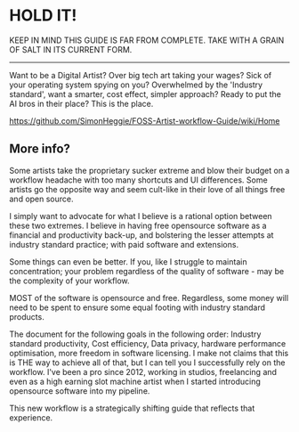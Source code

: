 # HOLD IT!

KEEP IN MIND THIS GUIDE IS FAR FROM COMPLETE. TAKE WITH A GRAIN OF SALT IN ITS CURRENT FORM.

--- 

Want to be a Digital Artist? Over big tech art taking your wages? Sick of your operating system spying on you? Overwhelmed by the 'Industry standard', want a smarter, cost effect, simpler approach? Ready to put the AI bros in their place? This is the place.

https://github.com/SimonHeggie/FOSS-Artist-workflow-Guide/wiki/Home

## More info?

Some artists take the proprietary sucker extreme and blow their budget on a workflow headache with too many shortcuts and UI differences. Some artists go the opposite way and seem cult-like in their love of all things free and open source.

I simply want to advocate for what I believe is a rational option between these two extremes. I believe in having free opensource software as a financial and productivity back-up, and bolstering the lesser attempts at industry standard practice; with paid software and extensions.

Some things can even be better. If you, like I struggle to maintain concentration; your problem regardless of the quality of software - may be the complexity of your workflow.

MOST of the software is opensource and free. Regardless, some money will need to be spent to ensure some equal footing with industry standard products. 

The document for the following goals in the following order: Industry standard productivity, Cost efficiency, Data privacy, hardware performance optimisation, more freedom in software licensing. I make not claims that this is THE way to achieve all of that, but I can tell you I successfully rely on the workflow. I've been a pro since 2012, working in studios, freelancing and even as a high earning slot machine artist when I started introducing opensource software into my pipeline. 

This new workflow is a strategically shifting guide that reflects that experience.
